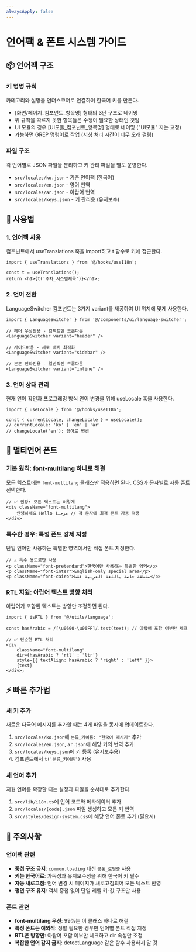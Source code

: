 ```yaml
---
alwaysApply: false
---
```

# 언어팩 & 폰트 시스템 가이드

## 📦 언어팩 구조

### 키 명명 규칙

카테고리와 설명을 언더스코어로 연결하여 한국어 키를 만든다.

- [화면/페이지_컴포넌트_항목명] 형태의 3단 구조로 네이밍
- 위 규칙을 따르지 못한 항목들은 수정이 필요한 상태인 것임
- UI 모듈의 경우 [UI모듈_컴포넌트_항목명] 형태로 네이밍 ("UI모듈" 자는 고정)
- 가능하면 GREP 명령어로 작업 (서칭 처리 시간이 너무 오래 걸림)

### 파일 구조

각 언어별로 JSON 파일을 분리하고 키 관리 파일을 별도 운영한다.

- `src/locales/ko.json` - 기준 언어팩 (한국어)
- `src/locales/en.json` - 영어 번역
- `src/locales/ar.json` - 아랍어 번역
- `src/locales/keys.json` - 키 관리용 (유지보수)

## 🔧 사용법

### 1. 언어팩 사용

컴포넌트에서 useTranslations 훅을 import하고 t 함수로 키에 접근한다.

```tsx
import { useTranslations } from '@/hooks/useI18n';

const t = useTranslations();
return <h1>{t('주차_시스템제목')}</h1>;
```

### 2. 언어 전환

LanguageSwitcher 컴포넌트는 3가지 variant를 제공하여 UI 위치에 맞게 사용한다.

```tsx
import { LanguageSwitcher } from '@/components/ui/language-switcher';

// 헤더 우상단용 - 컴팩트한 드롭다운
<LanguageSwitcher variant="header" />

// 사이드바용 - 세로 배치 최적화
<LanguageSwitcher variant="sidebar" />

// 본문 인라인용 - 일반적인 드롭다운
<LanguageSwitcher variant="inline" />
```

### 3. 언어 상태 관리

현재 언어 확인과 프로그래밍 방식 언어 변경을 위해 useLocale 훅을 사용한다.

```tsx
import { useLocale } from '@/hooks/useI18n';

const { currentLocale, changeLocale } = useLocale();
// currentLocale: 'ko' | 'en' | 'ar'
// changeLocale('en'): 영어로 변경
```

## 🎨 멀티언어 폰트

### 기본 원칙: font-multilang 하나로 해결

모든 텍스트에는 `font-multilang` 클래스만 적용하면 된다. CSS가 문자별로 자동 폰트 선택한다.

```tsx
// ✅ 권장: 모든 텍스트는 이렇게
<div className="font-multilang">
	안녕하세요 Hello مرحبا // 각 문자에 최적 폰트 자동 적용
</div>
```

### 특수한 경우: 특정 폰트 강제 지정

단일 언어만 사용하는 특별한 영역에서만 직접 폰트 지정한다.

```tsx
// ⚠️ 특수 용도로만 사용
<p className="font-pretendard">한국어만 사용하는 특별한 영역</p>
<p className="font-inter">English-only special area</p>
<p className="font-cairo">منطقة خاصة باللغة العربية فقط</p>
```

### RTL 지원: 아랍어 텍스트 방향 처리

아랍어가 포함된 텍스트는 방향만 조정하면 된다.

```tsx
import { isRTL } from '@/utils/language';

const hasArabic = /[\u0600-\u06FF]/.test(text); // 아랍어 포함 여부만 체크

// ✅ 단순한 RTL 처리
<div
	className="font-multilang"
	dir={hasArabic ? 'rtl' : 'ltr'}
	style={{ textAlign: hasArabic ? 'right' : 'left' }}>
	{text}
</div>;
```

## ⚡ 빠른 추가법

### 새 키 추가

새로운 다국어 메시지를 추가할 때는 4개 파일을 동시에 업데이트한다.

1. `src/locales/ko.json`에 `분류_키이름: "한국어 메시지"` 추가
2. `src/locales/en.json`, `ar.json`에 해당 키의 번역 추가
3. `src/locales/keys.json`에 키 등록 (유지보수용)
4. 컴포넌트에서 `t('분류_키이름')` 사용

### 새 언어 추가

지원 언어를 확장할 때는 설정과 파일을 순서대로 추가한다.

1. `src/lib/i18n.ts`에 언어 코드와 메타데이터 추가
2. `src/locales/[code].json` 파일 생성하고 모든 키 번역
3. `src/styles/design-system.css`에 해당 언어 폰트 추가 (필요시)

## 🚫 주의사항

### 언어팩 관련

- **중첩 구조 금지**: `common.loading` 대신 `공통_로딩중` 사용
- **키는 한국어로**: 가독성과 유지보수성을 위해 한국어 키 필수
- **자동 새로고침**: 언어 변경 시 페이지가 새로고침되어 모든 텍스트 반영
- **평면 구조 유지**: 객체 중첩 없이 단일 레벨 키-값 구조만 사용

### 폰트 관련

- **font-multilang 우선**: 99%는 이 클래스 하나로 해결
- **특정 폰트는 예외적**: 정말 필요한 경우만 언어별 폰트 직접 지정
- **RTL은 방향만**: 아랍어 포함 여부만 체크하고 dir 속성만 조정
- **복잡한 언어 감지 금지**: detectLanguage 같은 함수 사용하지 말 것
